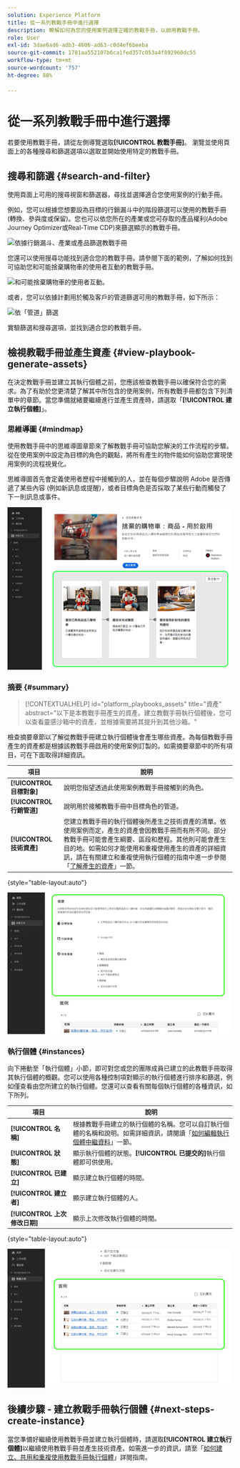 ```yaml
---
solution: Experience Platform
title: 從一系列教戰手冊中進行選擇
description: 瞭解如何為您的使用案例選擇正確的教戰手冊，以啟用教戰手冊。
role: User
exl-id: 3dae6ad6-adb3-4606-ad63-c0d4ef6beeba
source-git-commit: 1781aa552107b6ca1fed357c053a4f892960dc55
workflow-type: tm+mt
source-wordcount: '757'
ht-degree: 88%

---
```


# 從一系列教戰手冊中進行選擇

若要使用教戰手冊，請從左側導覽選取&#x200B;**[!UICONTROL 教戰手冊]**。 瀏覽並使用頁面上的各種搜尋和篩選選項以選取並開始使用特定的教戰手冊。

## 搜尋和篩選 {#search-and-filter}

使用頁面上可用的搜尋視窗和篩選器，尋找並選擇適合您使用案例的行動手冊。

例如，您可以根據您想要設為目標的行銷漏斗中的階段篩選可以使用的教戰手冊 (轉換、參與度或保留)。您也可以依您所在的產業或您可存取的產品權利(Adobe Journey Optimizer或Real-Time CDP)來篩選顯示的教戰手冊。

![依據行銷漏斗、產業或產品篩選教戰手冊](/help/use-case-playbooks/assets/playbooks/ui-guide/filter-by-funnel-industry-product.gif)

您還可以使用搜尋功能找到適合您的教戰手冊。請參閱下面的範例，了解如何找到可協助您和可能捨棄購物車的使用者互動的教戰手冊。

![和可能捨棄購物車的使用者互動。](/help/use-case-playbooks/assets/playbooks/ui-guide/engage-abandoned-cart.gif)

或者，您可以依據計劃用於觸及客戶的管道篩選可用的教戰手冊，如下所示：

![依「管道」篩選](/help/use-case-playbooks/assets/playbooks/ui-guide/channel-select-filter.gif)

實驗篩選和搜尋選項，並找到適合您的教戰手冊。

## 檢視教戰手冊並產生資產 {#view-playbook-generate-assets}

在決定教戰手冊並建立其執行個體之前，您應該檢查教戰手冊以確保符合您的需求。為了有助於您更清楚了解其中所包含的使用案例，所有教戰手冊都包含下列清單中的章節。當您準備就緒要繼續進行並產生資產時，請選取「**[!UICONTROL 建立執行個體]**」。

### 思維導圖 {#mindmap}

使用教戰手冊中的思維導圖章節來了解教戰手冊可協助您解決的工作流程的步驟。從在使用案例中設定為目標的角色的觀點，將所有產生的物件能如何協助您實現使用案例的流程視覺化。

思維導圖首先會定義使用者歷程中接觸到的人，並在每個步驟說明 Adob&#x200B;&#x200B;e 是否傳遞了某些內容 (例如新訊息或提醒)，或者目標角色是否採取了某些行動而觸發了下一則訊息或事件。

![已反白顯示教戰手冊思維導圖。](/help/use-case-playbooks/assets/playbooks/ui-guide/playbook-mindmap.png)

### 摘要 {#summary}

>[!CONTEXTUALHELP]
>id="platform_playbooks_assets"
>title="資產"
>abstract="以下是本教戰手冊產生的資產。建立教戰手冊執行個體後，您可以查看靈感沙箱中的資產，並根據需要將其提升到其他沙箱。"

檢查摘要章節以了解從教戰手冊建立執行個體後會產生哪些資產。為每個教戰手冊產生的資產都是根據該教戰手冊啟用的使用案例訂製的。如需摘要章節中的所有項目，可在下面取得詳細資訊。

| 項目 | 說明 |
---------|----------|
| **[!UICONTROL 目標對象]** | 說明您指望透過此使用案例教戰手冊接觸到的角色。 |
| **[!UICONTROL 行銷管道]** | 說明用於接觸教戰手冊中目標角色的管道。 |
| **[!UICONTROL 技術資產]** | 您建立教戰手冊的執行個體後所產生之技術資產的清單。依使用案例而定，產生的資產會因教戰手冊而有所不同。部分教戰手冊可能會產生綱要、區段和歷程。其他則可能會產生目的地。如需如何才能使用和重複使用產生的資產的詳細資訊，請在有關建立和重複使用執行個體的指南中進一步參閱「[了解產生的資產](/help/use-case-playbooks/playbooks/create-share-reuse.md#understand-assets)」一節。 |

{style="table-layout:auto"}

![已反白顯示教戰手冊摘要](/help/use-case-playbooks/assets/playbooks/ui-guide/playbook-summary.png)

### 執行個體 {#instances}

向下捲動至「執行個體」小節，即可對您或您的團隊成員已建立的此教戰手冊取得其執行個體的概觀。您可以使用各種控制項對顯示的執行個體進行排序和篩選，例如僅查看由您所建立的執行個體。您還可以查看有關每個執行個體的各種資訊，如下所列。

| 項目 | 說明 |
|---------|----------|
| **[!UICONTROL 名稱]** | 根據教戰手冊建立的執行個體的名稱。您可以自訂執行個體的名稱和說明。如需詳細資訊，請閱讀「[如何編輯執行個體中繼資料](/help/use-case-playbooks/playbooks/create-share-reuse.md#edit-instance-metadata)」一節。 |
| **[!UICONTROL 狀態]** | 顯示執行個體的狀態。**[!UICONTROL 已提交的]**&#x200B;執行個體即可供使用。 |
| **[!UICONTROL 已建立]** | 顯示建立執行個體的時間。 |
| **[!UICONTROL 建立者]** | 顯示建立執行個體的人。 |
| **[!UICONTROL 上次修改日期]** | 顯示上次修改執行個體的時間。 |

{style="table-layout:auto"}

![已反白顯示教戰手冊執行個體。](/help/use-case-playbooks/assets/playbooks/ui-guide/playbook-instances.png)

## 後續步驟 - 建立教戰手冊執行個體 {#next-steps-create-instance}

當您準備好繼續使用教戰手冊並建立執行個體時，請選取&#x200B;**[!UICONTROL 建立執行個體]**&#x200B;以繼續使用教戰手冊並產生技術資產。如需進一步的資訊，請至「[如何建立、共用和重複使用教戰手冊執行個體](/help/use-case-playbooks/playbooks/create-share-reuse.md)」詳閱指南。
